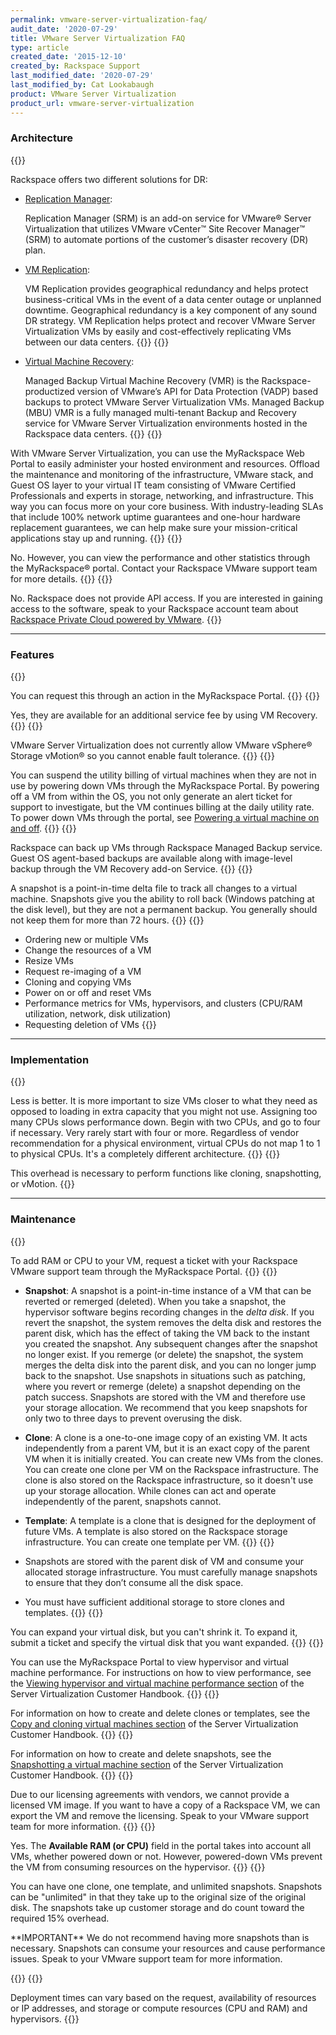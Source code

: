 ```yaml
---
permalink: vmware-server-virtualization-faq/
audit_date: '2020-07-29'
title: VMware Server Virtualization FAQ
type: article
created_date: '2015-12-10'
created_by: Rackspace Support
last_modified_date: '2020-07-29'
last_modified_by: Cat Lookabaugh
product: VMware Server Virtualization
product_url: vmware-server-virtualization
---
```


### Architecture
{{<accordion title="What type of disaster recovery (DR) solutions does Rackspace offer?" col="in" href="accordion1">}}

Rackspace offers two different solutions for DR:

- [Replication Manager](https://docs.rackspace.com/docs/docs-vmware-server-virt/server-virt-handbook/getting-started/replication-manager/):

  Replication Manager (SRM) is an add-on service for VMware&reg; Server Virtualization
  that utilizes VMware vCenter&trade; Site Recover Manager&trade; (SRM) to automate portions
  of the customer’s disaster recovery (DR) plan.

- [VM Replication](https://docs.rackspace.com/docs/docs-vmware-server-virt/server-virt-handbook/getting-started/vm-replication/):

  VM Replication provides geographical redundancy and helps protect
  business-critical VMs in the event of a data center outage or unplanned
  downtime. Geographical redundancy is a key component of any sound
  DR strategy. VM Replication helps protect and recover
  VMware Server Virtualization VMs by easily and cost-effectively
  replicating VMs between our data centers.
{{</accordion>}}
{{<accordion title="Are image-based backups part of the VMware Server Virtualization offering?" col="in" href="accordion2">}}

- [Virtual Machine Recovery](https://docs.rackspace.com/docs/docs-vmware-server-virt/server-virt-handbook/getting-started/vm-recovery/):

  Managed Backup Virtual Machine Recovery (VMR) is the Rackspace-productized
  version of VMware’s API for Data Protection (VADP) based backups to
  protect VMware Server Virtualization VMs. Managed Backup (MBU) VMR is a
  fully managed multi-tenant Backup and Recovery service for VMware
  Server Virtualization environments hosted in the Rackspace data centers.
{{</accordion>}}
{{<accordion title="What are the benefits of Rackspace VMware Server Virtualization?" col="in" href="accordion3">}}

With VMware Server Virtualization, you can use the MyRackspace Web Portal
to easily administer your hosted environment and resources. Offload the
maintenance and monitoring of the infrastructure, VMware stack, and Guest
OS layer to your virtual IT team consisting of VMware Certified Professionals
and experts in storage, networking, and infrastructure. This way you can focus more
on your core business. With industry-leading SLAs that include 100% network
uptime guarantees and one-hour hardware replacement guarantees, we can help
make sure your mission-critical applications stay up and running.
{{</accordion>}}
{{<accordion title="With VMware Server Virtualization, can I log in to the hypervisor?" col="in" href="accordion4">}}

No. However, you can view the performance and other statistics
through the MyRackspace&reg; portal. Contact your Rackspace VMware support team
for more details.
{{</accordion>}}
{{<accordion title="With VMware Server Virtualization, do I get API access to the virtual centers or hypervisors?" col="in" href="accordion5">}}

No. Rackspace does not provide API access. If you are interested in gaining
access to the software, speak to your Rackspace account team about
[Rackspace Private Cloud powered by VMware](https://www.rackspace.com/en-gb/vmware/private-cloud).
{{</accordion>}}

------------------------------------------------------------------------

### Features

{{<accordion title="How do I re-image a VM?" col="in" href="accordion6">}}

You can request this through an action in the MyRackspace Portal.
{{</accordion>}}
{{<accordion title="Are image-based backups part of the VMware Server Virtualization offering?" col="in" href="accordion7">}}

Yes, they are available for an additional service fee by using VM Recovery.
{{</accordion>}}
{{<accordion title="Can I use fault tolerance with my Rackspace VMs?" col="in" href="accordion8">}}

VMware Server Virtualization does not currently allow VMware vSphere&reg; Storage vMotion&reg;
so you cannot enable fault tolerance.
{{</accordion>}}
{{<accordion title="Can I turn off utility billing for VMs?" col="in" href="accordion9">}}

You can suspend the utility billing of virtual machines when
they are not in use by powering down VMs through the MyRackspace Portal.
By powering off a VM from within the OS, you not only generate an
alert ticket for support to investigate, but the VM continues billing
at the daily utility rate. To power down VMs through the portal, see
[Powering a virtual machine on and off](https://docs.rackspace.com/docs/docs-vmware-server-virt/server-virt-handbook/user-manual/managing-vms/#svh-power-vm).
{{</accordion>}}
{{<accordion title="How are my VMs backed up?" col="in" href="accordion10">}}

Rackspace can back up VMs through Rackspace Managed Backup service.
Guest OS agent-based backups are available along with image-level
backup through the VM Recovery add-on Service.
{{</accordion>}}
{{<accordion title="What is a snapshot, and how does it work?" col="in" href="accordion11">}}

A snapshot is a point-in-time delta file to track all changes to a virtual
machine. Snapshots give you the ability to roll back (Windows
patching at the disk level), but they are not a permanent backup. You
generally should not keep them for more than 72 hours.
{{</accordion>}}
{{<accordion title="What can I use the MyRackspace Portal for?" col="in" href="accordion12">}}

-  Ordering new or multiple VMs
-  Change the resources of a VM
-  Resize VMs
-  Request re-imaging of a VM
-  Cloning and copying VMs
-  Power on or off and reset VMs
-  Performance metrics for VMs, hypervisors, and clusters (CPU/RAM utilization, network, disk utilization)
-  Requesting deletion of VMs
{{</accordion>}}

------------------------------------------------------------------------

### Implementation

{{<accordion title="How do I appropriately size my VMs?" col="in" href="accordion13">}}

Less is better. It is more important to size VMs closer to what they
need as opposed to loading in extra capacity that you might not use.
Assigning too many CPUs slows performance down. Begin with two CPUs, and go to
four if necessary. Very rarely start with four or more. Regardless of vendor
recommendation for a physical environment, virtual CPUs do not map 1 to 1
to physical CPUs. It's a completely different architecture.
{{</accordion>}}
{{<accordion title="Why does Rackspace require overhead storage?" col="in" href="accordion14">}}

This overhead is necessary to perform functions like
cloning, snapshotting, or vMotion.
{{</accordion>}}

------------------------------------------------------------------------

### Maintenance

{{<accordion title="How do I add RAM or CPU to a VM?" col="in" href="accordion15">}}

To add RAM or CPU to your VM, request a ticket with your Rackspace VMware
support team through the MyRackspace Portal.
{{</accordion>}}
{{<accordion title="What are the differences between snapshots, clones, and templates?" col="in" href="accordion16">}}

-   **Snapshot**: A snapshot is a point-in-time instance of a VM that
    can be reverted or remerged (deleted). When you take a snapshot, the
    hypervisor software begins recording changes in the
    *delta disk*. If you revert the snapshot, the system removes the delta disk
    and restores the parent disk, which has the effect of taking the
    VM back to the instant you created the snapshot. Any subsequent
    changes after the snapshot no longer exist. If you remerge (or delete)
    the snapshot, the system merges the delta disk into the parent disk,
    and you can no longer jump back to the snapshot.
    Use snapshots in situations such as patching, where you revert or remerge
    (delete) a snapshot depending on the patch success. Snapshots are stored
    with the VM and therefore use your storage allocation. We recommend that you
    keep snapshots for only two to three days to prevent overusing the disk.
-   **Clone**: A clone is a one-to-one image copy of an existing VM. It
    acts independently from a parent VM, but it is an exact copy of the
    parent VM when it is initially created. You can create new VMs from
    the clones. You can create one clone per VM on the
    Rackspace infrastructure. The clone is also stored on the Rackspace
    infrastructure, so it doesn't use up your storage allocation. While
    clones can act and operate independently of the parent,
    snapshots cannot.
-   **Template**: A template is a clone that is designed for the deployment
    of future VMs. A template is also stored on the Rackspace
    storage infrastructure. You can create one template per VM.
{{</accordion>}}
{{<accordion title="Where is data stored if I create a snapshot, copy as a clone, or template?" col="in" href="accordion17">}}

-   Snapshots are stored with the parent disk of VM and consume your
    allocated storage infrastructure. You must carefully manage snapshots to
    ensure that they don’t consume all the disk space.
-   You must have sufficient additional storage to store clones and templates.
{{</accordion>}}
{{<accordion title="How can I expand or shrink my virtual disk?" col="in" href="accordion18">}}

You can expand your virtual disk, but you can't shrink it. To expand it, submit a ticket and
specify the virtual disk that you want expanded.
{{</accordion>}}
{{<accordion title="How do I view the performance or monitor my available resources of a VM or host?" col="in" href="accordion19">}}

You can use the MyRackspace Portal to view hypervisor and virtual machine
performance. For instructions on how to view performance, see the
[Viewing hypervisor and virtual machine performance section](https://docs.rackspace.com/docs/docs-vmware-server-virt/server-virt-handbook/user-manual/managing-hyps-clusters/) of
the Server Virtualization Customer Handbook.
{{</accordion>}}
{{<accordion title="How do I create and delete clones or templates?" col="in" href="accordion20">}}

For information on how to create and delete clones or templates, see the [Copy and cloning virtual machines
section](https://docs.rackspace.com/docs/docs-vmware-server-virt/server-virt-handbook/user-manual/copy-clone-vms/)
of the Server Virtualization Customer Handbook.
{{</accordion>}}
{{<accordion title="How do I create and delete snapshots?" col="in" href="accordion1">}}

For information on how to create and delete snapshots, see the [Snapshotting a virtual machine section](https://docs.rackspace.com/docs/docs-vmware-server-virt/server-virt-handbook/user-manual/managing-vms/#snapshotting-a-virtual-machine) of
the Server Virtualization Customer Handbook.
{{</accordion>}}
{{<accordion title="Can I have a copy of my Rackspace VM?" col="in" href="accordion21">}}

Due to our licensing agreements with vendors, we cannot provide a
licensed VM image. If you want to have a copy of a Rackspace VM,
we can export the VM and remove the licensing. Speak to your
VMware support team for more information.
{{</accordion>}}
{{<accordion title="Do powered-down VMs count toward my available resources?" col="in" href="accordion22">}}

Yes. The **Available RAM (or CPU)** field in the portal takes into
account all VMs, whether powered down or not. However, powered-down VMs
prevent the VM from consuming resources on the hypervisor.
{{</accordion>}}
{{<accordion title="How many clones, templates, and snapshots can I have active?" col="in" href="accordion23">}}

You can have one clone, one template, and unlimited snapshots. Snapshots can be "unlimited"
in that they take up to the original size of the original disk. The
snapshots take up customer storage and do count toward the required 15%
overhead.
<p class="callout-important">
**IMPORTANT** We do not recommend having more snapshots than is necessary. Snapshots
can consume your resources and cause performance issues. Speak to your
VMware support team for more information.
</p>
{{</accordion>}}
{{<accordion title="How long will it take to provision a VM?" col="in" href="accordion24">}}

Deployment times can vary based on the request, availability of resources
or IP addresses, and storage or compute resources (CPU and RAM) and
hypervisors.
{{</accordion>}}
